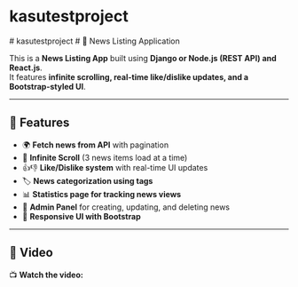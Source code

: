 # kasutestproject
#   k a s u t e s t p r o j e c t 
 
 # 📰 News Listing Application

This is a **News Listing App** built using **Django or Node.js (REST API) and React.js**.  
It features **infinite scrolling, real-time like/dislike updates, and a Bootstrap-styled UI**.

---

## 🚀 Features

- 🌍 **Fetch news from API** with pagination
- 🔄 **Infinite Scroll** (3 news items load at a time)
- 👍👎 **Like/Dislike system** with real-time UI updates
- 🏷 **News categorization using tags**
- 📊 **Statistics page for tracking news views**
- 🔧 **Admin Panel** for creating, updating, and deleting news
- 🎨 **Responsive UI with Bootstrap**

---

## 🎥  Video

📺 **Watch the video:**  

